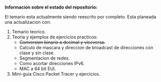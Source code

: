 <b>Informacion sobre el estado del repositorio:</b>

El temario esta actualmente siendo reescrito por completo. Esta planeada una actualizacion con:
  1. Temario teorico.
  2. Teoria y ejemplos de ejercicios practicos:
      - <strike>Conversion binario a decimal y viceversa.</strike>
      - Calculo de mascara y direccion de broadcast de direcciones con clase y sin clase.
      - Segmentacion de redes.
      - Como acortar direcciones IPv6.
      - MAC a 64 bit EUI.
  3. Mini-guia Cisco Packet Tracer y ejercicios.
